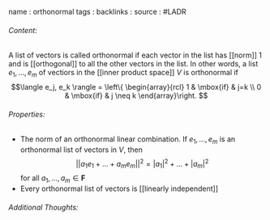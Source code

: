 name : orthonormal
tags : 
backlinks : 
source : #LADR 

###### Content:
A list of vectors is called orthonormal if each vector in the list has [[norm]] 1 and is [[orthogonal]] to all the other vectors in the list.
In other words, a list $e_1,...,e_m$ of vectiors in the [[inner product space]] $V$ is orthonormal if $$\langle e_j, e_k \rangle = 
\left\{ \begin{array}{rcl} 1  & \mbox{if} & j=k \\
0 & \mbox{if} & j \neq k
\end{array}\right. $$

###### Properties:
- The norm of an orthonormal linear combination. If $e_1,...,e_m$ is an orthonormal list of vectors in $V$, then $$||a_1e_1 + ... + a_me_m||^2 = |a_1|^2+...+|a_m|^2$$ for all $a_1,...,a_m \in \textbf{F}$
- Every orthonormal list of vectors is [[linearly independent]]

###### Additional Thoughts:
